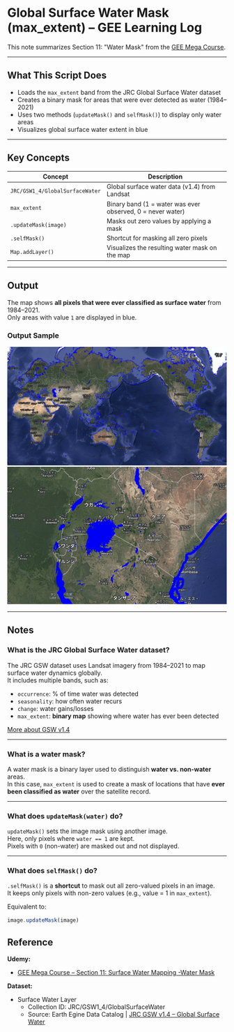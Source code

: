 # Global Surface Water Mask (max_extent) – GEE Learning Log

This note summarizes Section 11: "Water Mask" from the [GEE Mega Course](https://www.udemy.com/course/google-earth-engine-gis-remote-sensing/learn/lecture/42677814#overview).

---

## What This Script Does

- Loads the `max_extent` band from the JRC Global Surface Water dataset
- Creates a binary mask for areas that were ever detected as water (1984–2021)
- Uses two methods (`updateMask()` and `selfMask()`) to display only water areas
- Visualizes global surface water extent in blue

---

## Key Concepts

| Concept                     | Description |
|-----------------------------|-------------|
| `JRC/GSW1_4/GlobalSurfaceWater` | Global surface water data (v1.4) from Landsat |
| `max_extent`               | Binary band (1 = water was ever observed, 0 = never water) |
| `.updateMask(image)`       | Masks out zero values by applying a mask |
| `.selfMask()`              | Shortcut for masking all zero pixels |
| `Map.addLayer()`           | Visualizes the resulting water mask on the map |

---

## Output

The map shows **all pixels that were ever classified as surface water** from 1984–2021.  
Only areas with value `1` are displayed in blue.

### Output Sample
![](map_gsw_watermask_maxextent_global.png)
![](map_gsw_watermask_maxextent_lakevictoria.png)

---

## Notes

### What is the JRC Global Surface Water dataset?

The JRC GSW dataset uses Landsat imagery from 1984–2021 to map surface water dynamics globally.  
It includes multiple bands, such as:

- `occurrence`: % of time water was detected
- `seasonality`: how often water recurs
- `change`: water gains/losses
- `max_extent`: **binary map** showing where water has ever been detected

[More about GSW v1.4](https://developers.google.com/earth-engine/datasets/catalog/JRC_GSW1_4_GlobalSurfaceWater)

---

### What is a water mask?

A water mask is a binary layer used to distinguish **water vs. non-water** areas.  
In this case, `max_extent` is used to create a mask of locations that have **ever been classified as water** over the satellite record.

---

### What does `updateMask(water)` do?

`updateMask()` sets the image mask using another image.  
Here, only pixels where `water == 1` are kept.  
Pixels with `0` (non-water) are masked out and not displayed.

---

### What does `selfMask()` do?

`.selfMask()` is a **shortcut** to mask out all zero-valued pixels in an image.  
It keeps only pixels with non-zero values (e.g., value = 1 in `max_extent`).

Equivalent to:
```javascript
image.updateMask(image)
```

## Reference
**Udemy:**
- [GEE Mega Course – Section 11: Surface Water Mapping -Water Mask](https://www.udemy.com/course/google-earth-engine-gis-remote-sensing/learn/lecture/42677814#overview)

**Dataset:**
- Surface Water Layer
  - Collection ID: JRC/GSW1_4/GlobalSurfaceWater
  - Source: Earth Egine Data Catalog | [JRC GSW v1.4 – Global Surface Water](https://developers.google.com/earth-engine/datasets/catalog/JRC_GSW1_4_GlobalSurfaceWater#bands)
